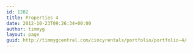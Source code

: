 ```yaml
---
id: 1282
title: Properties 4
date: 2012-10-23T09:26:34+00:00
author: timmyg
layout: page
guid: http://timmygcentral.com/cincyrentals/portfolio/portfolio-4/
---
```

